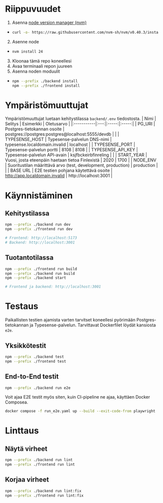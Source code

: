 # Riippuvuudet
1. Asenna [node version manager (nvm)](https://github.com/nvm-sh/nvm)
  - ```bash
    curl -o- https://raw.githubusercontent.com/nvm-sh/nvm/v0.40.3/install.sh | bash
    ```
2. Asenne node
  - ```bash
    nvm install 24
    ```
3. Kloonaa tämä repo koneellesi
4. Avaa terminaali repon juureen
5. Asenna noden moduulit
  - ```bash
    npm --prefix ./backend install
    npm --prefix ./frontend install
    ```

# Ympäristömuuttujat
Ympäristömuuttujat luetaan kehitystilassa `backend/.env` tiedostosta.
| Nimi       | Selitys  | Esimerkki | Oletusarvo |
|:-----------|:---:|:-----:|:-----:|
| PG_URI | Postgres-tietokannan osoite | postgres://postgres:postgres@localhost:5555/devdb | |
| TYPESENSE_HOST | Typesense-palvelun DNS-nimi | typesense.localdomain.invalid | localhost |
| TYPESENSE_PORT  |  Typesense-palvelun portti |  8108 | 8108 |
| TYPESENSE_API_KEY | Typesense-palvelun API-avain | ksjfbckeirbfinreling | |
| START_YEAR | Vuosi, josta eteenpäin haetaan tietoa Finlexistä | 2020 | 1700 |
| NODE_ENV | Suoritustilan määrittävä arvo (test, development, production) | production | |
| BASE URL | E2E testien pohjana käytettävä osoite | http://app.localdomain.invalid | http://localhost:3001 |

# Käynnistäminen
## Kehitystilassa
```bash
npm --prefix ./backend run dev
npm --prefix ./frontend run dev

# Frontend: http://localhost:5173
# Backend: http://localhost:3001
```
## Tuotantotilassa
```bash
npm --prefix ./frontend run build
npm --prefix ./backend run build
npm --prefix ./backend start

# Frontend ja backend: http://localhost:3001
```

# Testaus
Paikallisten testien ajamista varten tarvitset koneellesi pyörimään Postgres-tietokannan ja Typesense-palvelun. Tarvittavat Dockerfilet löydät kansiosta `e2e`.

## Yksikkötestit
```bash
npm --prefix ./backend test
npm --prefix ./frontend test
```

## End-to-End testit
```bash
npm --prefix ./backend run e2e
```

Voit ajaa E2E testit myös siten, kuin CI-pipeline ne ajaa, käyttäen Docker Composea.
```bash
docker compose -f run_e2e.yaml up --build --exit-code-from playwright
```


# Linttaus
## Näytä virheet
```bash
npm --prefix ./backend run lint
npm --prefix ./frontend run lint
```
## Korjaa virheet
```bash
npm --prefix ./backend run lint:fix
npm --prefix ./frontend run lint:fix
```


